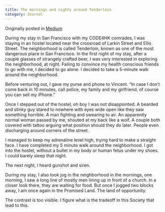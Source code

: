```yaml
---
title: The mornings and nights around Tenderloin
category: Journal
---
```

Originally posted in [Medium](https://medium.com/@gilbertwat/the-mornings-and-nights-around-tenderloin-9fe512d6acd1#.p5rne7vtb)

During my stay in San Francisco with my CODE4HK comrades, I was staying in an hostel located near the crossroad of Larkin Street and Ellis Street. The neighborhood is called Tenderloin, known as one of the most dangerous place in San Francisco. In the first night of my stay, after a couple glasses of strangely crafted beer, I was very interested in exploring the neighborhood, at night. Failing to convince my health conscious friends to go with me, I decided to go alone. I decided to take a 5-minute walk around the neighborhood.

Before venturing out, I gave my purse and phone to Vincent. “In case I don’t come back in 10 minutes, call police, my family and my girlfriend, of course you can sell my iPhone.”

Once I stepped out of the hostel, oh boy I was not disappointed. A bearded and stinky guy stared to nowhere with eyes wide open like they saw something horrible. A man fighting and swearing to air. An apparently normal woman passed by me, shouted at my back like a wolf. A couple both covered with tattoo arguing what position should they do later. People even discharging around corners of the street.

I managed to keep my adrenaline level high, trying hard to make a straight face. I have completed my 5 minute walk around the neighborhood. I got into the hostel, without a bullet in my body or human fetus under my shoes. I could barely sleep that night.

The next night, I heard gunshot and siren.

During my stay, I also took jog in the neighborhood in the mornings, one morning, I saw a long line of mostly men lining up in front of a church. In a closer look there, they are waiting for food. But once I jogged two blocks away, I am once again in the Promised Land. The land of opportunity.

The contrast is too visible. I figure what is the tradeoff in this Society that lead to this.
